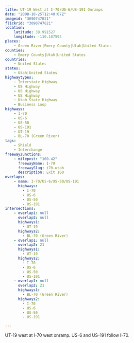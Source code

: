 ```yaml
---
title: UT-19 West at I-70/US-6/US-191 Onramps
date: "2008-10-25T12:40:07Z"
imageid: "3090747821"
flickrid: "3090747821"
location:
    latitude: 38.991527
    longitude: -110.187594
places:
    - Green River|Emery County|Utah|United States
counties:
    - Emery County|Utah|United States
countries:
    - United States
states:
    - Utah|United States
highwaytypes:
    - Interstate Highway
    - US Highway
    - US Highway
    - US Highway
    - Utah State Highway
    - Business Loop
highways:
    - I-70
    - US-6
    - US-50
    - US-191
    - UT-19
    - BL-70 (Green River)
tags:
    - Shield
    - Interchange
freewayJunctions:
    - milepost: "160.42"
      freewayName: I-70
      freewaySlug: i70-utah
      description: Exit 160
overlaps:
    - name: I-70/US-6/US-50/US-191
      highways:
        - I-70
        - US-6
        - US-50
        - US-191
intersections:
    - overlap1: null
      overlap2: null
      highways1:
        - UT-19
      highways2:
        - BL-70 (Green River)
    - overlap1: null
      overlap2: 21
      highways1:
        - UT-19
      highways2:
        - I-70
        - US-6
        - US-50
        - US-191
    - overlap1: null
      overlap2: 21
      highways1:
        - BL-70 (Green River)
      highways2:
        - I-70
        - US-6
        - US-50
        - US-191

---
```

UT-19 west at I-70 west onramp. US-6 and US-191 follow I-70.